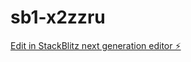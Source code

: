 # sb1-x2zzru

[Edit in StackBlitz next generation editor ⚡️](https://stackblitz.com/~/github.com/interlandaz/sb1-x2zzru)